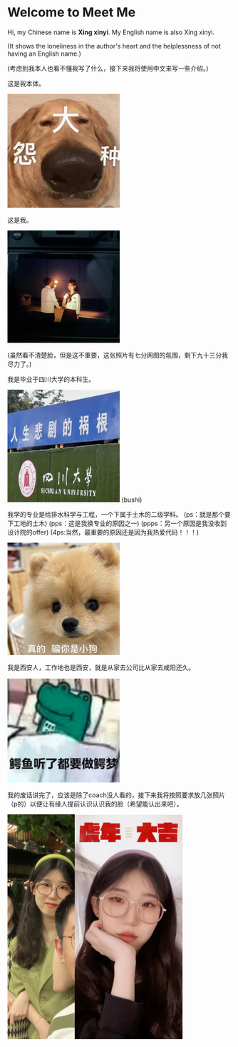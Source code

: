 # Welcome to Meet Me

Hi, my Chinese name is **Xing xinyi**.
My English name is also Xing xinyi.

(It shows the loneliness in the author's heart
and the helplessness of not having an English name.)

(考虑到我本人也看不懂我写了什么，接下来我将使用中文来写一些介绍。)

这是我本体。

<img src="assets/me-yuanzhong.jpg" alt="me-yuanzhong" width="50%" />

这是我。

<img src="assets/me1.jpg" alt="me1" width="50%" />

(虽然看不清楚脸，但是这不重要，这张照片有七分网图的氛围，剩下九十三分我尽力了。)

我是毕业于四川大学的本科生。

<img src="assets/SCU.jpg" alt="SCU" width="50%" />
(bushi)

我学的专业是给排水科学与工程，一个下属于土木的二级学科。
(ps：就是那个要下工地的土木)
(pps：这是我换专业的原因之一)
(ppps：另一个原因是我没收到设计院的offer)
(4ps:当然，最重要的原因还是因为我热爱代码！！！)

<img src="assets/pr.jpg" alt="pr" width="50%" />

我是西安人，工作地也是西安，就是从家去公司比从家去咸阳还久。

<img src="assets/em.jpg" alt="em" width="50%" />

我的废话讲完了，应该是除了coach没人看的，接下来我将按照要求放几张照片（p的）以便让有缘人提前认识认识我的脸（希望能认出来吧）。

<img src="assets/me2.jpg" alt="me2" width="30%" /><img src="assets/me3.jpg" alt="me3" width="48%" />
